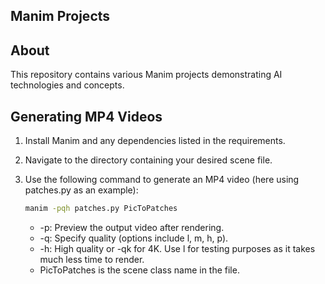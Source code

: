 ## Manim Projects

## About

This repository contains various Manim projects demonstrating AI technologies and concepts.

## Generating MP4 Videos

1. Install Manim and any dependencies listed in the requirements.
2. Navigate to the directory containing your desired scene file.
3. Use the following command to generate an MP4 video (here using patches.py as an example):

   ```bash
   manim -pqh patches.py PicToPatches
   ```

   - -p: Preview the output video after rendering.
   - -q: Specify quality (options include l, m, h, p).
   - -h: High quality or -qk for 4K. Use l for testing purposes as it takes much less time to render.
   - PicToPatches is the scene class name in the file.
